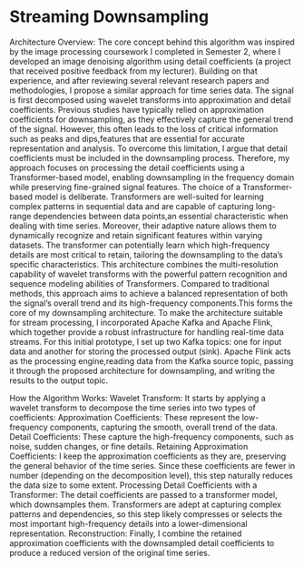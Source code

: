 # Streaming Downsampling
Architecture Overview:
The core concept behind this algorithm was inspired by the image processing coursework I completed in Semester 2, where I developed an image denoising algorithm using detail coefficients (a project that received positive feedback from my lecturer).
Building on that experience, and after reviewing several relevant research papers and methodologies, I propose a similar approach for time series data. The signal is first decomposed using wavelet transforms into approximation and detail coefficients. Previous studies have typically relied on approximation coefficients for downsampling, as they effectively capture the general trend of the signal. However, this often leads to the loss of critical information such as peaks and dips,features that are essential for accurate representation and analysis.
To overcome this limitation, I argue that detail coefficients must be included in the downsampling process. Therefore, my approach focuses on processing the detail coefficients using a Transformer-based model, enabling downsampling in the frequency domain while preserving fine-grained signal features.
The choice of a Transformer-based model is deliberate. Transformers are well-suited for learning complex patterns in sequential data and are capable of capturing long-range dependencies between data points,an essential characteristic when dealing with time series. Moreover, their adaptive nature allows them to dynamically recognize and retain significant features within varying datasets. The transformer can potentially learn which high-frequency details are most critical to retain, tailoring the downsampling to the data’s specific characteristics.
This architecture combines the multi-resolution capability of wavelet transforms with the powerful pattern recognition and sequence modeling abilities of Transformers. Compared to traditional methods, this approach aims to achieve a balanced representation of both the signal’s overall trend and its high-frequency components.This forms the core of my downsampling architecture.
To make the architecture suitable for stream processing, I incorporated Apache Kafka and Apache Flink, which together provide a robust infrastructure for handling real-time data streams. For this initial prototype, I set up two Kafka topics: one for input data and another for storing the processed output (sink). Apache Flink acts as the processing engine,reading data from the Kafka source topic, passing it through the proposed architecture for downsampling, and writing the results to the output topic.

How the Algorithm Works:
Wavelet Transform:
 It starts by applying a wavelet transform to decompose the time series into two types of coefficients:
Approximation Coefficients: These represent the low-frequency components, capturing the smooth, overall trend of the data.
Detail Coefficients: These capture the high-frequency components, such as noise, sudden changes, or fine details.
Retaining Approximation Coefficients:
I keep the approximation coefficients as they are, preserving the general behavior of the time series. Since these coefficients are fewer in number (depending on the decomposition level), this step naturally reduces the data size to some extent.
Processing Detail Coefficients with a Transformer:
 The detail coefficients are passed to a transformer model, which downsamples them. Transformers are adept at capturing complex patterns and dependencies, so this step likely compresses or selects the most important high-frequency details into a lower-dimensional representation.
Reconstruction:
 Finally, I combine the retained approximation coefficients with the downsampled detail coefficients to produce a reduced version of the original time series.

